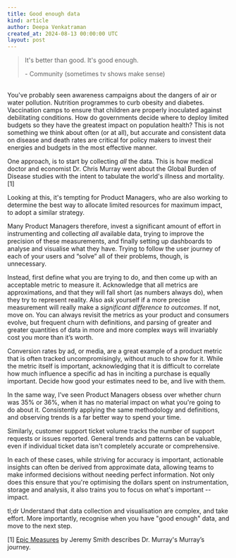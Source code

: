 ```yaml
---
title: Good enough data
kind: article
author: Deepa Venkatraman
created_at: 2024-08-13 00:00:00 UTC
layout: post
---
```

> It's better than good. It's good enough.
>
> \- Community (sometimes tv shows make sense)

\
You've probably seen awareness campaigns about the dangers of air or water pollution. Nutrition programmes to curb obesity and diabetes. Vaccination camps to ensure that children are properly inoculated against debilitating conditions. How do governments decide where to deploy limited budgets so they have the greatest impact on population health? This is not something we think about often (or at all), but accurate and consistent data on disease and death rates are critical for policy makers to invest their energies and budgets in the most effective manner.

One approach, is to start by collecting _all_ the data. This is how medical doctor and economist Dr. Chris Murray went about the Global Burden of Disease studies with the intent to tabulate the world's illness and mortality. [1]

Looking at this, it's tempting for Product Managers, who are also working to determine the best way to allocate limited resources for maximum impact, to adopt a similar strategy. 

Many Product Managers therefore, invest a significant amount of effort in instrumenting and collecting _all_ available data, trying to improve the precision of these measurements, and finally setting up dashboards to analyse and visualise what they have. Trying to follow the user journey of each of your users and “solve” all of their problems, though, is unnecessary. 

Instead, first define what you are trying to do, and then come up with an acceptable metric to measure it. Acknowledge that all metrics are approximations, and that they will fall short (as numbers always do), when they try to represent reality. Also ask yourself if a more precise measurement will really make a _significant difference to outcomes_. If not, move on. You can always revisit the metrics as your product and consumers evolve, but frequent churn with definitions, and parsing of greater and greater quantities of data in more and more complex ways will invariably cost you more than it’s worth.

Conversion rates by ad, or media, are a great example of a product metric that is often tracked uncompromisingly, without much to show for it. While the metric itself is important, acknowledging that it is difficult to correlate how much influence a specific ad has in inciting a purchase is equally important. Decide how good your estimates need to be, and live with them.

In the same way, I've seen Product Managers obsess over whether churn was 35% or 36%, when it has no material impact on what you're going to do about it. Consistently applying the same methodology and definitions, and observing trends is a far better way to spend your time.

Similarly, customer support ticket volume tracks the number of support requests or issues reported. General trends and patterns can be valuable, even if individual ticket data isn't completely accurate or comprehensive.

In each of these cases, while striving for accuracy is important, actionable insights can often be derived from approximate data, allowing teams to make informed decisions without needing perfect information. Not only does this ensure that you're optimising the dollars spent on instrumentation, storage and analysis, it also trains you to focus on what's important -- impact.

tl;dr Understand that data collection and visualisation are complex, and take effort. More importantly, recognise when you have "good enough" data, and move to the next step.

[1]
[Epic Measures](https://www.goodreads.com/book/show/22693187-epic-measures) by Jeremy Smith describes Dr. Murray's Murray’s journey. 
